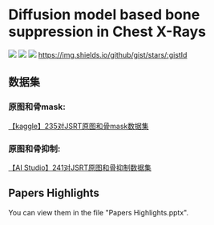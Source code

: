 # Diffusion  model  based  bone  suppression  in  Chest X-Rays

![](https://img.shields.io/badge/-Python-3776AB?style=flat-square&logo=Python&logoColor=FFFFFF)
![](https://img.shields.io/badge/-Pytorch-EE4C2C?style=flat-square&logo=Pytorch&logoColor=FFFFFF)
![](https://img.shields.io/badge/-GoogleColab-F9AB00?style=flat-square&logo=GoogleColab&logoColor=FFFFFF)
https://img.shields.io/github/gist/stars/:gistId


## 数据集
### 原图和骨mask:
[【kaggle】235对JSRT原图和骨mask数据集](https://www.kaggle.com/datasets/yoctoman/jsrt-original-and-bone-masks?resource=download)
### 原图和骨抑制:
[【AI Studio】241对JSRT原图和骨抑制数据集](https://aistudio.baidu.com/aistudio/datasetdetail/234557)

## Papers Highlights
You can view them in the file "Papers Highlights.pptx".
